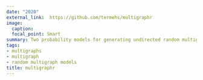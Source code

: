 ```yaml
---
date: "2020"
external_link:  https://github.com/termehs/multigraphr
image:
  caption: 
  focal_point: Smart
summary: Two probability models for generating undirected random multigraphs are implemented in the package together with several statistics under these two models. Moreover, functions for goodness of fit tests are available for the presented models.
tags:
- multigraphs
- multigraph
- random multigraph models
title: multigraphr
---
```


